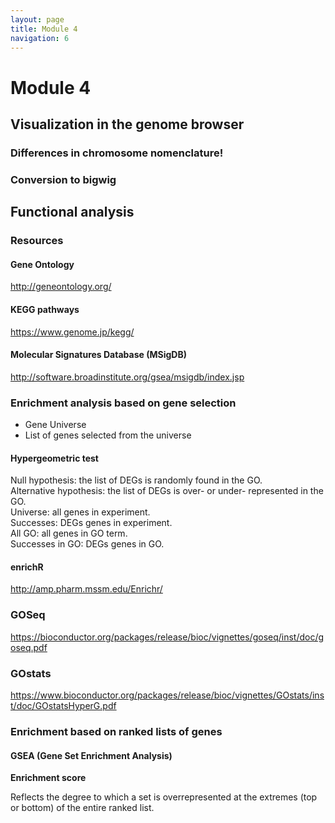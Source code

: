 ```yaml
---
layout: page
title: Module 4
navigation: 6
---
```


# Module 4

## Visualization in the genome browser

### Differences in chromosome nomenclature!

### Conversion to bigwig

## Functional analysis

### Resources

#### Gene Ontology

http://geneontology.org/

#### KEGG pathways

https://www.genome.jp/kegg/

#### Molecular Signatures Database (MSigDB)

http://software.broadinstitute.org/gsea/msigdb/index.jsp

### Enrichment analysis based on gene selection

* Gene Universe
* List of genes selected from the universe

#### Hypergeometric test

Null hypothesis: the list of DEGs is randomly found in the GO.
<br>
Alternative hypothesis: the list of DEGs is over- or under- represented in the GO.
<br>
Universe: all genes in experiment.<br>
Successes: DEGs genes in experiment.<br>
All GO: all genes in GO term.<br>
Successes in GO: DEGs genes in GO.<br>

#### enrichR

http://amp.pharm.mssm.edu/Enrichr/

### GOSeq

https://bioconductor.org/packages/release/bioc/vignettes/goseq/inst/doc/goseq.pdf

### GOstats

https://www.bioconductor.org/packages/release/bioc/vignettes/GOstats/inst/doc/GOstatsHyperG.pdf

### Enrichment based on ranked lists of genes

#### GSEA (Gene Set Enrichment Analysis)

**Enrichment score**

Reflects the degree to which a set is overrepresented at the extremes (top or bottom) of the entire ranked list.


